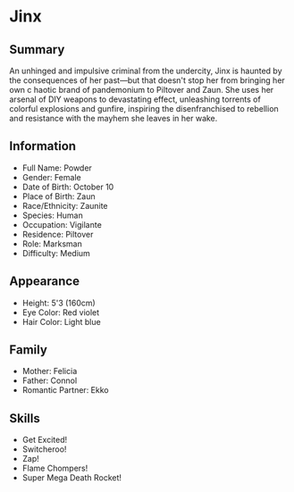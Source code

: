 # Jinx

## Summary
An unhinged and impulsive criminal from the undercity, Jinx is haunted by the 
consequences of her past—but that doesn't stop her from bringing her own c
haotic brand of pandemonium to Piltover and Zaun. She uses her arsenal of DIY 
weapons to devastating effect, unleashing torrents of colorful explosions and 
gunfire, inspiring the disenfranchised to rebellion and resistance with the 
mayhem she leaves in her wake.

## Information
- Full Name: Powder
- Gender: Female
- Date of Birth: October 10
- Place of Birth: Zaun
- Race/Ethnicity: Zaunite
- Species: Human
- Occupation: Vigilante
- Residence: Piltover
- Role: Marksman
- Difficulty: Medium

## Appearance
- Height: 5'3 (160cm)
- Eye Color: Red violet
- Hair Color: Light blue

## Family
- Mother: Felicia
- Father: Connol
- Romantic Partner: Ekko

## Skills
- Get Excited!
- Switcheroo!
- Zap!
- Flame Chompers!
- Super Mega Death Rocket!